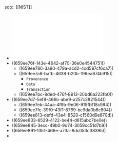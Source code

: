 sdo:: [[NIST]]

- ![NIST.AMS.300-6.pdf](../assets/NIST.AMS.300-6_1704902270580_0.pdf)
- ((659ee76f-143e-4642-af70-36e0e4544751))
	- ((659ee780-3a90-479a-acd2-4cd597cf6ca7))
	- ((659ee7a6-bafb-4638-b20b-f96ea674b915))
		- `Provenance`
		- `Data`
		- `Transaction`
	- ((659ee7bc-8ded-476f-8913-20bd6a223fb0))
- ((659ee7d7-5ef8-466b-abe9-a257c3821544))
	- ((659ee7eb-44aa-4f9b-9e06-915fb118c984))
	- ((659ee7fc-39f0-43f1-8769-bc9da0b8c804))
	- ((659ee813-defd-43e4-8520-c1560d9e870d))
- ((659ee833-6529-4122-be44-d615abc7be0e))
- ((659ee845-3ecc-49b0-9d74-3059cc51d7b9))
- ((659ee891-1351-469e-a73a-8dc053c38395))
-